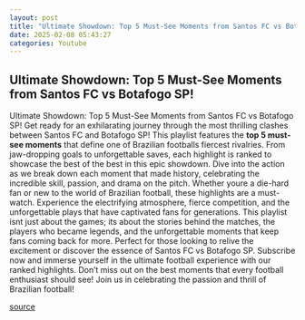 ```yaml
---
layout: post
title: "Ultimate Showdown: Top 5 Must-See Moments from Santos FC vs Botafogo SP!"
date: 2025-02-08 05:43:27
categories: Youtube
---
```


## Ultimate Showdown: Top 5 Must-See Moments from Santos FC vs Botafogo SP!

Ultimate Showdown: Top 5 Must-See Moments from Santos FC vs Botafogo SP!
Get ready for an exhilarating journey through the most thrilling clashes between Santos FC and Botafogo SP! This playlist features the **top 5 must-see moments** that define one of Brazilian footballs fiercest rivalries. From jaw-dropping goals to unforgettable saves, each highlight is ranked to showcase the best of the best in this epic showdown.
Dive into the action as we break down each moment that made history, celebrating the incredible skill, passion, and drama on the pitch. Whether youre a die-hard fan or new to the world of Brazilian football, these highlights are a must-watch. Experience the electrifying atmosphere, fierce competition, and the unforgettable plays that have captivated fans for generations.
This playlist isnt just about the games; its about the stories behind the matches, the players who became legends, and the unforgettable moments that keep fans coming back for more. Perfect for those looking to relive the excitement or discover the essence of Santos FC vs Botafogo SP.
Subscribe now and immerse yourself in the ultimate football experience with our ranked highlights. Don’t miss out on the best moments that every football enthusiast should see! Join us in celebrating the passion and thrill of Brazilian football!

[source](https://www.youtube.com/playlist?list=PLSaho_8kaunWy_r5sarJD_K_MBqXKL5JN)